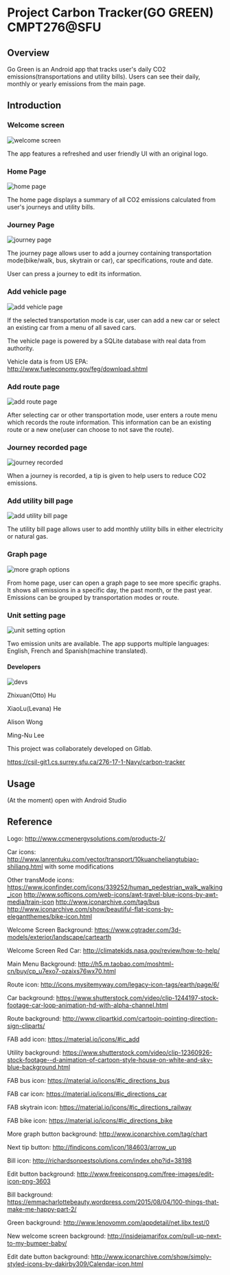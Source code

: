 # Project Carbon Tracker(GO GREEN) CMPT276@SFU

## Overview
Go Green is an Android app that tracks user's daily CO2 emissions(transportations and utility bills). Users can see their daily, monthly or yearly emissions from the main page.

## Introduction

### Welcome screen
![welcome screen](/docs/1.PNG)

The app features a refreshed and user friendly UI with an original logo.


### Home Page
![home page](/docs/2.PNG)

The home page displays a summary of all CO2 emissions calculated from user's journeys and utility bills.


### Journey Page
![journey page](/docs/3.PNG)

The journey page allows user to add a journey containing transportation mode(bike/walk, bus, skytrain or car), car specifications, route and date.

User can press a journey to edit its information. 


### Add vehicle page
![add vehicle page](/docs/4.PNG)

If the selected transportation mode is car, user can add a new car or select an existing car from a menu of all saved cars.

The vehicle page is powered by a SQLite database with real data from authority.

Vehicle data is from US EPA: http://www.fueleconomy.gov/feg/download.shtml


### Add route page
![add route page](/docs/5.PNG)

After selecting car or other transportation mode, user enters a route menu which records the route information. This information can be an existing route or a new one(user can choose to not save the route).


### Journey recorded page
![journey recorded](/docs/6.PNG)

When a journey is recorded, a tip is given to help users to reduce CO2 emissions.


### Add utility bill page
![add utility bill page](/docs/7.PNG)

The utility bill page allows user to add monthly utility bills in either electricity or natural gas.

### Graph page
![more graph options](/docs/8.PNG)

From home page, user can open a graph page to see more specific graphs. It shows all emissions in a specific day, the past month, or the past year. Emissions can be grouped by transportation modes or route.


### Unit setting page
![unit setting option](/docs/9.PNG)

Two emission units are available. 
The app supports multiple languages: English, French and Spanish(machine translated).

#### Developers
![devs](/docs/10.PNG)

Zhixuan(Otto) Hu

XiaoLu(Levana) He

Alison Wong

Ming-Nu Lee

This project was collaborately developed on Gitlab.

https://csil-git1.cs.surrey.sfu.ca/276-17-1-Navy/carbon-tracker

## Usage
 (At the moment) open with Android Studio

## Reference

Logo:
http://www.ccmenergysolutions.com/products-2/

Car icons:
http://www.lanrentuku.com/vector/transport/10kuancheliangtubiao-shiliang.html
with some modifications

Other transMode icons:
https://www.iconfinder.com/icons/339252/human_pedestrian_walk_walking_icon
http://www.softicons.com/web-icons/awt-travel-blue-icons-by-awt-media/train-icon
http://www.iconarchive.com/tag/bus
http://www.iconarchive.com/show/beautiful-flat-icons-by-elegantthemes/bike-icon.html

Welcome Screen Background:
https://www.cgtrader.com/3d-models/exterior/landscape/cartearth

Welcome Screen Red Car:
http://climatekids.nasa.gov/review/how-to-help/

Main Menu Background:
http://h5.m.taobao.com/moshtml-cn/buy/cp_u7exo7-ozaixs76wx70.html

Route icon:
http://icons.mysitemyway.com/legacy-icon-tags/earth/page/6/

Car background:
https://www.shutterstock.com/video/clip-1244197-stock-footage-car-loop-animation-hd-with-alpha-channel.html

Route background:
http://www.clipartkid.com/cartoojn-pointing-direction-sign-cliparts/

FAB add icon:
https://material.io/icons/#ic_add

Utility background:
https://www.shutterstock.com/video/clip-12360926-stock-footage--d-animation-of-cartoon-style-house-on-white-and-sky-blue-background.html

FAB bus icon:
https://material.io/icons/#ic_directions_bus

FAB car icon:
https://material.io/icons/#ic_directions_car

FAB skytrain icon:
https://material.io/icons/#ic_directions_railway

FAB bike icon:
https://material.io/icons/#ic_directions_bike

More graph button background:
http://www.iconarchive.com/tag/chart

Next tip button:
http://findicons.com/icon/184603/arrow_up

Bill icon:
http://richardsonpestsolutions.com/index.php?id=38198

Edit button background:
http://www.freeiconspng.com/free-images/edit-icon-png-3603

Bill background:
https://emmacharlottebeauty.wordpress.com/2015/08/04/100-things-that-make-me-happy-part-2/

Green background:
http://www.lenovomm.com/appdetail/net.libx.test/0

New welcome screen background:
http://insidejamarifox.com/pull-up-next-to-my-bumper-baby/

Edit date button background:
http://www.iconarchive.com/show/simply-styled-icons-by-dakirby309/Calendar-icon.html
